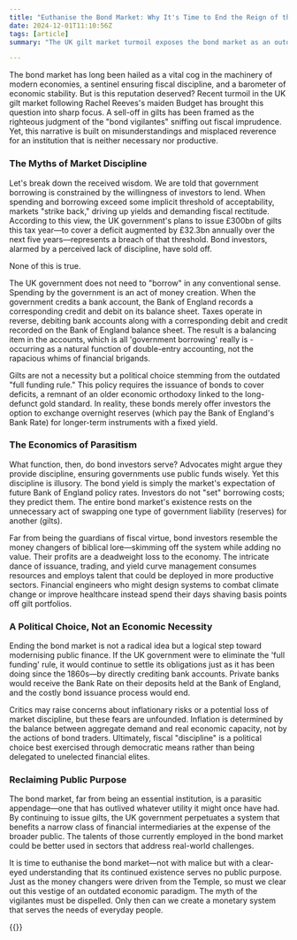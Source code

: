 ```yaml
---
title: "Euthanise the Bond Market: Why It's Time to End the Reign of the Money Changers"
date: 2024-12-01T11:10:56Z
tags: [article]
summary: "The UK gilt market turmoil exposes the bond market as an outdated relic. Far from enforcing fiscal discipline, it serves no public purpose. It's time to modernise public finance and end the myth of 'bond vigilantes'."

---
```


The bond market has long been hailed as a vital cog in the machinery of
modern economies, a sentinel ensuring fiscal discipline, and a barometer
of economic stability. But is this reputation deserved? Recent turmoil
in the UK gilt market following Rachel Reeves's maiden Budget has
brought this question into sharp focus. A sell-off in gilts has been
framed as the righteous judgment of the "bond vigilantes" sniffing
out fiscal imprudence. Yet, this narrative is built on misunderstandings
and misplaced reverence for an institution that is neither necessary
nor productive.

### The Myths of Market Discipline

Let's break down the received wisdom. We are told that government
borrowing is constrained by the willingness of investors to lend. When
spending and borrowing exceed some implicit threshold of acceptability,
markets "strike back," driving up yields and demanding fiscal
rectitude. According to this view, the UK government's plans to
issue £300bn of gilts this tax year—to cover a deficit augmented by
£32.3bn annually over the next five years—represents a breach of that
threshold. Bond investors, alarmed by a perceived lack of discipline,
have sold off.

None of this is true.

The UK government does not need to "borrow" in any conventional
sense. Spending by the government is an act of money creation. When
the government credits a bank account, the Bank of England records a
corresponding credit and debit on its balance sheet. Taxes operate in
reverse, debiting bank accounts along with a corresponding debit and
credit recorded on the Bank of England balance sheet. The result is a
balancing item in the accounts, which is all 'government borrowing'
really is - occurring as a natural function of double-entry accounting,
not the rapacious whims of financial brigands.

Gilts are not a necessity but a political choice stemming from the
outdated "full funding rule." This policy requires the issuance of bonds
to cover deficits, a remnant of an older economic orthodoxy linked to
the long-defunct gold standard. In reality, these bonds merely offer
investors the option to exchange overnight reserves (which pay the Bank
of England's Bank Rate) for longer-term instruments with a fixed yield.

### The Economics of Parasitism

What function, then, do bond investors serve? Advocates might argue they
provide discipline, ensuring governments use public funds wisely. Yet
this discipline is illusory. The bond yield is simply the market's
expectation of future Bank of England policy rates. Investors do not
"set" borrowing costs; they predict them. The entire bond market's
existence rests on the unnecessary act of swapping one type of government
liability (reserves) for another (gilts).

Far from being the guardians of fiscal virtue, bond investors resemble
the money changers of biblical lore—skimming off the system while
adding no value. Their profits are a deadweight loss to the economy. The
intricate dance of issuance, trading, and yield curve management consumes
resources and employs talent that could be deployed in more productive
sectors. Financial engineers who might design systems to combat climate
change or improve healthcare instead spend their days shaving basis
points off gilt portfolios.

### A Political Choice, Not an Economic Necessity

Ending the bond market is not a radical idea but a logical step toward
modernising public finance. If the UK government were to eliminate the
'full funding' rule, it would continue to settle its obligations
just as it has been doing since the 1860s—by directly crediting bank
accounts. Private banks would receive the Bank Rate on their deposits held
at the Bank of England, and the costly bond issuance process would end.

Critics may raise concerns about inflationary risks or a potential loss of
market discipline, but these fears are unfounded. Inflation is determined
by the balance between aggregate demand and real economic capacity, not
by the actions of bond traders. Ultimately, fiscal "discipline" is
a political choice best exercised through democratic means rather than
being delegated to unelected financial elites.

### Reclaiming Public Purpose

The bond market, far from being an essential institution, is a parasitic
appendage—one that has outlived whatever utility it might once have
had. By continuing to issue gilts, the UK government perpetuates a system
that benefits a narrow class of financial intermediaries at the expense
of the broader public. The talents of those currently employed in the bond
market could be better used in sectors that address real-world challenges.

It is time to euthanise the bond market—not with malice but with a
clear-eyed understanding that its continued existence serves no public
purpose. Just as the money changers were driven from the Temple, so must
we clear out this vestige of an outdated economic paradigm. The myth
of the vigilantes must be dispelled. Only then can we create a monetary
system that serves the needs of everyday people.

{{<joindiscord>}}
